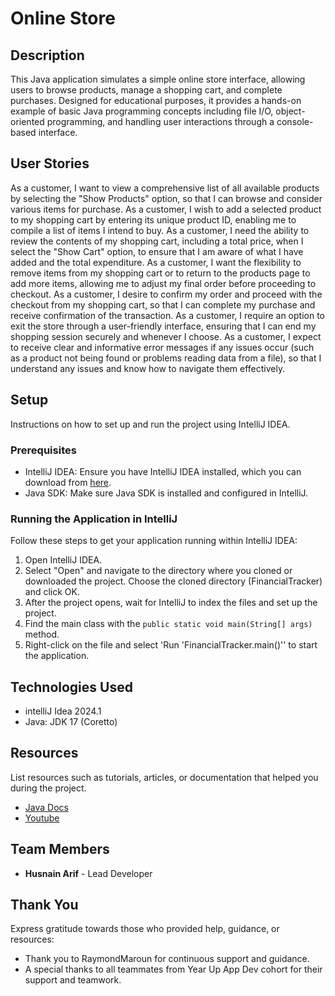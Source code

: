 # Online Store 

## Description

This Java application simulates a simple online store interface, allowing users to browse products, manage a shopping cart, and complete purchases. Designed for educational purposes, it provides a hands-on example of basic Java programming concepts including file I/O, object-oriented programming, and handling user interactions through a console-based interface.




## User Stories

As a customer, I want to view a comprehensive list of all available products by selecting the "Show Products" option, so that I can browse and consider various items for purchase.
As a customer, I wish to add a selected product to my shopping cart by entering its unique product ID, enabling me to compile a list of items I intend to buy.
As a customer, I need the ability to review the contents of my shopping cart, including a total price, when I select the "Show Cart" option, to ensure that I am aware of what I have added and the total expenditure.
As a customer, I want the flexibility to remove items from my shopping cart or to return to the products page to add more items, allowing me to adjust my final order before proceeding to checkout.
As a customer, I desire to confirm my order and proceed with the checkout from my shopping cart, so that I can complete my purchase and receive confirmation of the transaction.
As a customer, I require an option to exit the store through a user-friendly interface, ensuring that I can end my shopping session securely and whenever I choose.
As a customer, I expect to receive clear and informative error messages if any issues occur (such as a product not being found or problems reading data from a file), so that I understand any issues and know how to navigate them effectively.


## Setup

Instructions on how to set up and run the project using IntelliJ IDEA.

### Prerequisites

- IntelliJ IDEA: Ensure you have IntelliJ IDEA installed, which you can download from [here](https://www.jetbrains.com/idea/download/).
- Java SDK: Make sure Java SDK is installed and configured in IntelliJ.

### Running the Application in IntelliJ

Follow these steps to get your application running within IntelliJ IDEA:

1. Open IntelliJ IDEA.
2. Select "Open" and navigate to the directory where you cloned or downloaded the project. Choose the cloned directory (FinancialTracker) and click OK.
3. After the project opens, wait for IntelliJ to index the files and set up the project.
4. Find the main class with the `public static void main(String[] args)` method.
5. Right-click on the file and select 'Run 'FinancialTracker.main()'' to start the application.

## Technologies Used

- intelliJ Idea 2024.1
- Java: JDK 17 (Coretto)




## Resources

List resources such as tutorials, articles, or documentation that helped you during the project.

- [Java Docs](https://docs.oracle.com/en/java/javase/17/docs/api/index.html)
- [Youtube](https://www.youtube.com)

## Team Members

- **Husnain Arif** - Lead Developer

## Thank You

Express gratitude towards those who provided help, guidance, or resources:

- Thank you to RaymondMaroun for continuous support and guidance.
- A special thanks to all teammates from Year Up App Dev cohort for their support and teamwork.
